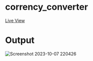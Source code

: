 # corrency_converter

[Live View](https://khatuasunil.github.io/corrency_converter/)

# Output
![Screenshot 2023-10-07 220426](https://github.com/khatuasunil/corrency_converter/assets/110319051/7a3f1990-7766-4d89-acaa-896cae7b0e8f)
